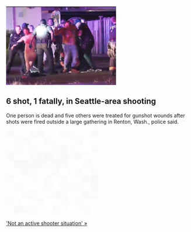 
![6 shot, 1 fatally, in Seattle-area shooting](./20220723175913.png)
## 6 shot, 1 fatally, in Seattle-area shooting

One person is dead and five others were treated for gunshot wounds after shots were fired outside a large gathering in Renton, Wash., police said.

![pic](../square_bg.png)

['Not an active shooter situation' »](https://www.yahoo.com/news/1-dead-5-wounded-multiple-103558517.html)
